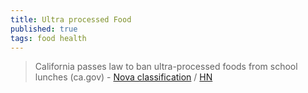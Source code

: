 ```yaml
---
title: Ultra processed Food
published: true
tags: food health
---
```

> California passes law to ban ultra-processed foods from school lunches (ca.gov) - [Nova classification](https://en.wikipedia.org/wiki/Nova_classification) / [HN](https://news.ycombinator.com/item?id=45525041)
